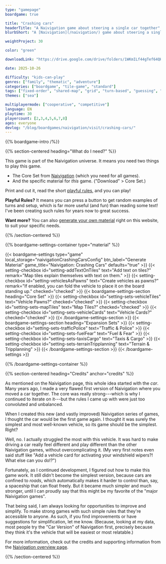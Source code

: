 ```yaml
---
type: "gamepage"
boardgame: true

title: "Crashing cars"
headerTitle: "A Naivigation game about steering a single car together"
blurbShort: "A [Naivigation](/naivigation/) game about steering a single car together, trying not to end up total loss."

weightProject: 30

color: "green"

downloadLink: "https://drive.google.com/drive/folders/1WKmILf44gTef64QHRQO0jdkur54nXpNI"

date: 2025-10-26

difficulty: "kids-can-play"
genres: ["family", "thematic", "adventure"]
categories: ["boardgame", "tile-game", "standard"]
tags: ["fixed-order", "shared-map", "grid", "turn-based", "guessing", "bias", "variable-setup", "orientation", "set-collection", "high-score"]
themes: ["sea"]

multiplayermode: ["cooperative", "competitive"]
language: EN
playtime: 30
playercount: [2,3,4,5,6,7,8]
ages: everyone
devlog: "/blog/boardgames/naivigation/visit/crashing-cars/"
---
```


{{% boardgame-intro /%}}

{{% section-centered heading="What do I need?" %}}

This game is part of the Naivigation universe. It means you need two things to play this game.

* The Core Set from [Naivigation](/naivigation/) (which you need for all games).
* And the specific material for _this_ game. ("Download" > Core Set.)

Print and cut it, read the short [playful rules](rules), and you can play!

**Playful Rules?** It means you can press a button to get random examples of turns and setup, which is far more useful (and fun) than reading some text! I've been creating such rules for years now to great success.

**Want more?** You can also [generate your own material](#material) right on this website, to suit your specific needs.

{{% /section-centered %}}

{{% boardgame-settings-container type="material" %}}

{{< boardgame-settings type="game" local_storage="naivigationCrashingCarsConfig" btn_label="Generate Material" game_title="Naivigation: Crashing Cars" defaults="true" >}}
  {{< setting-checkbox id="setting-addTextOnTiles" text="Add text on tiles?" remark="Map tiles explain themselves with text on them." >}}
  {{< setting-checkbox id="setting-vehiclesAsPawns" text="Create vehicles as pawns?" remark="If enabled, you can fold the vehicle to place it on the board standing up." checked="checked" >}}
  {{< boardgame-settings-section heading="Core Set" >}}
    {{< setting-checkbox id="setting-sets-vehicleTiles" text="Vehicle Pawns?" checked="checked" >}}
    {{< setting-checkbox id="setting-sets-mapTiles" text="Map Tiles?" checked="checked" >}}
    {{< setting-checkbox id="setting-sets-vehicleCards" text="Vehicle Cards?" checked="checked" >}}
  {{< /boardgame-settings-section >}}
  {{< boardgame-settings-section heading="Expansion Sets" >}}
    {{< setting-checkbox id="setting-sets-trafficPolice" text="Traffic & Police" >}}
    {{< setting-checkbox id="setting-sets-fuelFear" text="Fuel & Fear" >}}
    {{< setting-checkbox id="setting-sets-taxisCargo" text="Taxis & Cargo" >}}
    {{< setting-checkbox id="setting-sets-terrainTripplanning" text="Terrain & Tripplanning" >}}
  {{< /boardgame-settings-section >}}
{{< /boardgame-settings >}}

{{% /boardgame-settings-container %}}

{{% section-centered heading="Credits" anchor="credits" %}}

As mentioned on the Naivigation page, this whole idea started with the _car_. Many years ago, I made a very flawed first version of Naivigation where you moved a car together. The core was really strong---which is why I continued to iterate on it---but the rules I came up with were just too convoluted and unbalanced.

When I created this new (and vastly improved) Naivigation series of games, I thought the car would be the first game again. I thought it was surely the simplest and most well-known vehicle, so its game should be the simplest. Right?

Well, no. I actually struggled the most with this vehicle. It was hard to make driving a car really feel different and play different than the other Naivigation games, without overcomplicating it. (My very first notes even said stuff like "Add a vehicle card for activating your windshield wipers?! What else can you do!?")

Fortunately, as I continued development, I figured out how to make this game work. It still didn't become the simplest version, because cars are confined to _roads_, which automatically makes it harder to control than, say, a spaceship that can float freely. But it became much simpler and much stronger, until I can proudly say that this might be my favorite of the "major Naivigation games".

That being said, I am always looking for opportunities to improve and simplify. To make strong games with such simple rules that they're accessible to anyone. As such, if you find improvements or have suggestions for simplification, let me know. (Because, looking at my data, most people try the "Car Version" of Naivigation first, precisely because they think it's the vehicle that will be easiest or most relatable.)

For more information, check out the credits and supporting information from the [Naivigation overview page](/naivigation/).

{{% /section-centered %}}